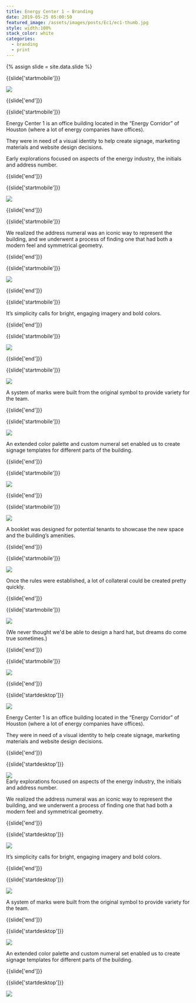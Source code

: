 ```yaml
---
title: Energy Center 1 — Branding
date: 2019-05-25 05:00:50
featured_image: /assets/images/posts/Ec1/ec1-thumb.jpg
style: width:100%
stack_color: white
categories:
  - branding
  - print
---
```

{% assign slide = site.data.slide %}


{{slide['startmobile']}}

<div><img class='full-height' src='{{ site.url }}/assets/images/posts/Ec1/ec1-1-mobile.png' srcset='{{ site.url }}/assets/images/posts/Ec1/ec1-1-mobile.png 375w, {{ site.url }}/assets/images/posts/Ec1/ec1-1-mobile@2x.png 750w, {{ site.url }}/assets/images/posts/Ec1/ec1-1-mobile@3x.png 1125w'></div>

<p class='bg-dark'></p>

{{slide['end']}}



{{slide['startmobile']}}

Energy Center 1 is an office building located in the “Energy Corridor” of Houston (where a lot of energy companies have offices).

They were in need of a visual identity to help create signage, marketing materials and website design decisions.

Early explorations focused on aspects of the energy industry, the initials and address number.

{{slide['end']}}



{{slide['startmobile']}}

<div><img class='full-height' src='{{ site.url }}/assets/images/posts/Ec1/ec1-2-mobile.png' srcset='{{ site.url }}/assets/images/posts/Ec1/ec1-2-mobile.png 375w, {{ site.url }}/assets/images/posts/Ec1/ec1-2-mobile@2x.png 750w, {{ site.url }}/assets/images/posts/Ec1/ec1-2-mobile@3x.png 1125w'></div>

<p class='bg-dark'></p>

{{slide['end']}}



{{slide['startmobile']}}

We realized the address numeral was an iconic way to represent the building, and we underwent a process of finding one that had both a modern feel and symmetrical geometry.

{{slide['end']}}




{{slide['startmobile']}}

<div><img class='full-height' src='{{ site.url }}/assets/images/posts/Ec1/ec1-3-mobile.png' srcset='{{ site.url }}/assets/images/posts/Ec1/ec1-3-mobile.png 375w, {{ site.url }}/assets/images/posts/Ec1/ec1-3-mobile@2x.png 750w, {{ site.url }}/assets/images/posts/Ec1/ec1-3-mobile@3x.png 1125w'></div>

{{slide['end']}}



{{slide['startmobile']}}

It’s simplicity calls for bright, engaging imagery and bold colors.

{{slide['end']}}



{{slide['startmobile']}}

<div><img class='full-width' src='{{ site.url }}/assets/images/posts/Ec1/ec1-4-mobile.png' srcset='{{ site.url }}/assets/images/posts/Ec1/ec1-4-mobile.png 375w, {{ site.url }}/assets/images/posts/Ec1/ec1-4-mobile@2x.png 750w, {{ site.url }}/assets/images/posts/Ec1/ec1-4-mobile@3x.png 1125w'></div>

{{slide['end']}}



{{slide['startmobile']}}

<div><img class='full-height' src='{{ site.url }}/assets/images/posts/Ec1/ec1-5-mobile.png' srcset='{{ site.url }}/assets/images/posts/Ec1/ec1-5-mobile.png 375w, {{ site.url }}/assets/images/posts/Ec1/ec1-5-mobile@2x.png 750w, {{ site.url }}/assets/images/posts/Ec1/ec1-5-mobile@3x.png 1125w'></div>

<p class='bg-dark'>A system of marks were built from the original symbol to provide variety for the team.</p>

{{slide['end']}}



{{slide['startmobile']}}

<div><img class='full-height' src='{{ site.url }}/assets/images/posts/Ec1/ec1-6-mobile.png' srcset='{{ site.url }}/assets/images/posts/Ec1/ec1-6-mobile.png 375w, {{ site.url }}/assets/images/posts/Ec1/ec1-6-mobile@2x.png 750w, {{ site.url }}/assets/images/posts/Ec1/ec1-6-mobile@3x.png 1125w'></div>

<p class='bg'>An extended color palette and custom numeral set enabled us to create signage templates for different parts of the building.</p>

{{slide['end']}}



{{slide['startmobile']}}

<div><img class='full-height' src='{{ site.url }}/assets/images/posts/Ec1/ec1-7-mobile.png' srcset='{{ site.url }}/assets/images/posts/Ec1/ec1-7-mobile.png 375w, {{ site.url }}/assets/images/posts/Ec1/ec1-7-mobile@2x.png 750w, {{ site.url }}/assets/images/posts/Ec1/ec1-7-mobile@3x.png 1125w'></div>

<p class='bg-dark'></p>


{{slide['end']}}



{{slide['startmobile']}}

<div><img class='full-width' src='{{ site.url }}/assets/images/posts/Ec1/ec1-8-mobile.png' srcset='{{ site.url }}/assets/images/posts/Ec1/ec1-8-mobile.png 375w, {{ site.url }}/assets/images/posts/Ec1/ec1-8-mobile@2x.png 750w, {{ site.url }}/assets/images/posts/Ec1/ec1-8-mobile@3x.png 1125w'></div>

<p>A booklet was designed for potential tenants to showcase the new space and the building’s amenities.</p>

{{slide['end']}}



{{slide['startmobile']}}

<div><img class='full-height' src='{{ site.url }}/assets/images/posts/Ec1/ec1-10-mobile.png' srcset='{{ site.url }}/assets/images/posts/Ec1/ec1-10-mobile.png 375w, {{ site.url }}/assets/images/posts/Ec1/ec1-10-mobile@2x.png 750w, {{ site.url }}/assets/images/posts/Ec1/ec1-10-mobile@3x.png 1125w'></div>

<p class='bg'>Once the rules were established, a lot of collateral could be created pretty quickly.</p>

{{slide['end']}}



{{slide['startmobile']}}

<div><img class='full-height' src='{{ site.url }}/assets/images/posts/Ec1/ec1-9-mobile.png' srcset='{{ site.url }}/assets/images/posts/Ec1/ec1-9-mobile.png 375w, {{ site.url }}/assets/images/posts/Ec1/ec1-9-mobile@2x.png 750w, {{ site.url }}/assets/images/posts/Ec1/ec1-9-mobile@3x.png 1125w'></div>

<p class='bg-dark'>(We never thought we'd be able to design a hard hat, but dreams do come true sometimes.)</p>

{{slide['end']}}




{{slide['startmobile']}}

<div><img class='full-height' src='{{ site.url }}/assets/images/posts/Ec1/ec1-11-mobile.png' srcset='{{ site.url }}/assets/images/posts/Ec1/ec1-11-mobile.png 375w, {{ site.url }}/assets/images/posts/Ec1/ec1-11-mobile@2x.png 750w, {{ site.url }}/assets/images/posts/Ec1/ec1-11-mobile@3x.png 1125w'></div>

<p class='bg-dark'></p>

{{slide['end']}}






{{slide['startdesktop']}}

<div><img class='full-width' src='{{ site.url }}/assets/images/posts/Ec1/ec1-1@2x.png' srcset='{{ site.url }}/assets/images/posts/Ec1/ec1-1.png 1024w, {{ site.url }}/assets/images/posts/Ec1/ec1-1@2x.png 2048w, {{ site.url }}/assets/images/posts/Ec1/ec1-1@3x.png 3072w'></div>

Energy Center 1 is an office building located in the “Energy Corridor” of Houston (where a lot of energy companies have offices).

They were in need of a visual identity to help create signage, marketing materials and website design decisions.

{{slide['end']}}



{{slide['startdesktop']}}

<div><img src='{{ site.url }}/assets/images/posts/Ec1/ec1-2@2x.png' srcset='{{ site.url }}/assets/images/posts/Ec1/ec1-2.png 794w, {{ site.url }}/assets/images/posts/Ec1/ec1-2@2x.png 1588w, {{ site.url }}/assets/images/posts/Ec1/ec1-2@3x.png 2382w'></div>

<figcaption>Early explorations focused on aspects of the energy industry, the initials and address number.</figcaption>

We realized the address numeral was an iconic way to represent the building, and we underwent a process of finding one that had both a modern feel and symmetrical geometry.

{{slide['end']}}



{{slide['startdesktop']}}

<div><img src='{{ site.url }}/assets/images/posts/Ec1/ec1-3@2x.png' srcset='{{ site.url }}/assets/images/posts/Ec1/ec1-3.png 794w, {{ site.url }}/assets/images/posts/Ec1/ec1-3@2x.png 1588w, {{ site.url }}/assets/images/posts/Ec1/ec1-3@3x.png 2382w'></div>

It’s simplicity calls for bright, engaging imagery and bold colors.

{{slide['end']}}



{{slide['startdesktop']}}

<div><img src='{{ site.url }}/assets/images/posts/Ec1/ec1-4@2x.png' srcset='{{ site.url }}/assets/images/posts/Ec1/ec1-4.png 794w, {{ site.url }}/assets/images/posts/Ec1/ec1-4@2x.png 1588w, {{ site.url }}/assets/images/posts/Ec1/ec1-4@3x.png 2382w'></div>

A system of marks were built from the original symbol to provide variety for the team.

{{slide['end']}}




{{slide['startdesktop']}}

<div><img src='{{ site.url }}/assets/images/posts/Ec1/ec1-5@2x.png' srcset='{{ site.url }}/assets/images/posts/Ec1/ec1-5.png 794w, {{ site.url }}/assets/images/posts/Ec1/ec1-5@2x.png 1588w, {{ site.url }}/assets/images/posts/Ec1/ec1-5@3x.png 2382w'></div>

An extended color palette and custom numeral set enabled us to create signage templates for different parts of the building.

{{slide['end']}}



{{slide['startdesktop']}}

<div class='row'>

<div><img src='{{ site.url }}/assets/images/posts/Ec1/ec1-6@2x.png' srcset='{{ site.url }}/assets/images/posts/Ec1/ec1-6.png 314w, {{ site.url }}/assets/images/posts/Ec1/ec1-6@2x.png 628w, {{ site.url }}/assets/images/posts/Ec1/ec1-6@3x.png 942w'></div><!--

--><div><img src='{{ site.url }}/assets/images/posts/Ec1/ec1-7@2x.png' srcset='{{ site.url }}/assets/images/posts/Ec1/ec1-7.png 474w, {{ site.url }}/assets/images/posts/Ec1/ec1-7@2x.png 948w, {{ site.url }}/assets/images/posts/Ec1/ec1-7@3x.png 1422w'></div>

</div>

<div><img src='{{ site.url }}/assets/images/posts/Ec1/ec1-8@2x.png' srcset='{{ site.url }}/assets/images/posts/Ec1/ec1-8.png 794w, {{ site.url }}/assets/images/posts/Ec1/ec1-8@2x.png 1588w, {{ site.url }}/assets/images/posts/Ec1/ec1-8@3x.png 2382w'></div>

A booklet was designed for potential tenants to showcase the new space and the building’s amenities.

{{slide['end']}}



{{slide['startdesktop']}}

<div class='row'>

<div><img src='{{ site.url }}/assets/images/posts/Ec1/ec1-9@2x.png' srcset='{{ site.url }}/assets/images/posts/Ec1/ec1-9.png 314w, {{ site.url }}/assets/images/posts/Ec1/ec1-9@2x.png 628w, {{ site.url }}/assets/images/posts/Ec1/ec1-9@3x.png 942w'></div><!--

--><div><img src='{{ site.url }}/assets/images/posts/Ec1/ec1-10@2x.png' srcset='{{ site.url }}/assets/images/posts/Ec1/ec1-10.png 474w, {{ site.url }}/assets/images/posts/Ec1/ec1-10@2x.png 948w, {{ site.url }}/assets/images/posts/Ec1/ec1-10@3x.png 1422w'></div>

</div>

Once the rules were established, a lot of collateral could be created pretty quickly.

{{slide['end']}}



{{slide['startdesktop']}}

<div class='row'>

<div><img src='{{ site.url }}/assets/images/posts/Ec1/ec1-11@2x.png' srcset='{{ site.url }}/assets/images/posts/Ec1/ec1-11.png 314w, {{ site.url }}/assets/images/posts/Ec1/ec1-11@2x.png 628w, {{ site.url }}/assets/images/posts/Ec1/ec1-11@3x.png 942w'></div><!--

--><div><img src='{{ site.url }}/assets/images/posts/Ec1/ec1-12@2x.png' srcset='{{ site.url }}/assets/images/posts/Ec1/ec1-12.png 474w, {{ site.url }}/assets/images/posts/Ec1/ec1-12@2x.png 948w, {{ site.url }}/assets/images/posts/Ec1/ec1-12@3x.png 1422w'></div>

</div>

(We never thought we'd be able to design a hard hat, but dreams do come true sometimes.)

{{slide['end']}}




{{slide['startdesktop']}}

<div><img src='{{ site.url }}/assets/images/posts/Ec1/ec1-13@2x.png' srcset='{{ site.url }}/assets/images/posts/Ec1/ec1-13.png 794w, {{ site.url }}/assets/images/posts/Ec1/ec1-13@2x.png 1588w, {{ site.url }}/assets/images/posts/Ec1/ec1-13@3x.png 2382w'></div>

{{slide['end']}}
